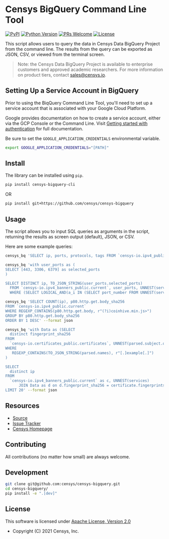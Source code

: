 # Censys BigQuery Command Line Tool

[![PyPI](https://img.shields.io/pypi/v/censys-bigquery?color=orange&logo=pypi&logoColor=orange)](https://pypi.org/project/censys-bigquery/)
[![Python Version](https://img.shields.io/badge/python-3.6%2B-blue?logo=python)](https://www.python.org/downloads/)
[![PRs Welcome](https://img.shields.io/badge/PRs-welcome-organge.svg?logo=git&logoColor=organge)](http://makeapullrequest.com)
[![License](https://img.shields.io/github/license/censys/censys-bigquery?logo=apache)](LICENSE)

This script allows users to query the data in Censys Data BigQuery Project from the command line. The results from the query can be exported as JSON, CSV, or viewed from the terminal screen.

> Note: the Censys Data BigQuery Project is available to enterprise customers and approved academic researchers. For more information on product tiers, contact sales@censys.io.

## Setting Up a Service Account in BigQuery

Prior to using the BiqQuery Command Line Tool, you'll need to set up a service account that is associated with your Google Cloud Platform.

Google provides documentation on how to create a service account, either via the GCP Console or the Command Line. Visit [Getting started with authentication](https://cloud.google.com/docs/authentication/getting-started) for full documentation.

Be sure to set the `GOOGLE_APPLICATION_CREDENTIALS` environmental variable.

```bash
export GOOGLE_APPLICATION_CREDENTIALS="[PATH]"
```

## Install

The library can be installed using `pip`.

```bash
pip install censys-bigquery-cli
```

OR

```bash
pip install git+https://github.com/censys/censys-bigquery
```

## Usage

The script allows you to input SQL queries as arguments in the script, returning the results as screen output (default), JSON, or CSV.

Here are some example queries:

```bash
censys_bq 'SELECT ip, ports, protocols, tags FROM `censys-io.ipv4_public.current` WHERE location.city = "Ann Arbor" and REGEXP_CONTAINS(TO_JSON_STRING(tags), r"rsa-export") LIMIT 25'
```

```bash
censys_bq 'with user_ports as (
SELECT [443, 3306, 6379] as selected_ports
)

SELECT DISTINCT ip, TO_JSON_STRING(user_ports.selected_ports)
  FROM `censys-io.ipv4_banners_public.current`, user_ports, UNNEST(services) as s
  WHERE (SELECT LOGICAL_AND(a_i IN (SELECT port_number FROM UNNEST(services))) FROM UNNEST(user_ports.selected_ports) a_i) LIMIT 15' --format csv
```

```bash
censys_bq 'SELECT COUNT(ip), p80.http.get.body_sha256
FROM `censys-io.ipv4_public.current`
WHERE REGEXP_CONTAINS(p80.http.get.body, r"(?i)coinhive.min.js>")
GROUP BY p80.http.get.body_sha256
ORDER BY 1 DESC' --format json
```

```bash
censys_bq 'with Data as (SELECT
  distinct fingerprint_sha256
FROM
  `censys-io.certificates_public.certificates`, UNNEST(parsed.subject.organization) as po, UNNEST(parsed.names) as parsed_names
WHERE
   REGEXP_CONTAINS(TO_JSON_STRING(parsed.names), r"[.]example[.]")
)

SELECT
  distinct ip
FROM
  `censys-io.ipv4_banners_public.current` as c, UNNEST(services)
      JOIN Data as d on d.fingerprint_sha256 = certificate.fingerprints.sha256
LIMIT 20' --format json
```

## Resources

- [Source](https://github.com/censys/censys-bigquery)
- [Issue Tracker](https://github.com/censys/censys-bigquery/issues)
- [Censys Homepage](https://censys.io/)

## Contributing

All contributions (no matter how small) are always welcome.

## Development

```bash
git clone git@github.com:censys/censys-bigquery.git
cd censys-bigquery/
pip install -e ".[dev]"
```

## License

This software is licensed under [Apache License, Version 2.0](http://www.apache.org/licenses/LICENSE-2.0)

- Copyright (C) 2021 Censys, Inc.
